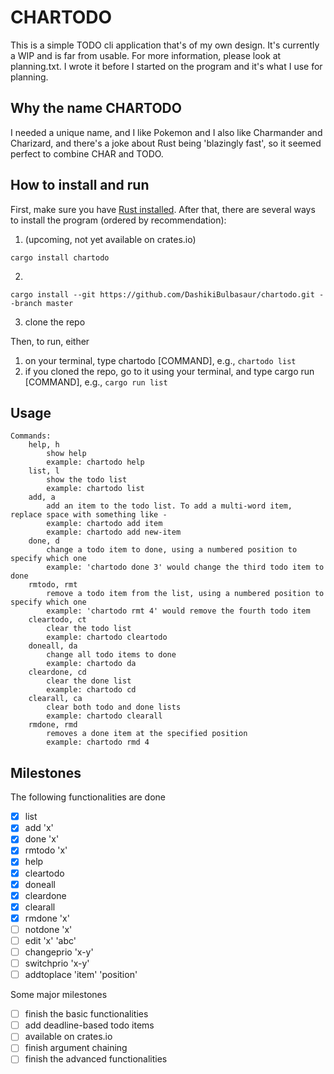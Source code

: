 # CHARTODO

This is a simple TODO cli application that's of my own design. It's currently a WIP and is far from usable. For more information, please look at planning.txt. I wrote it before I started on the program and it's what I use for planning.

## Why the name CHARTODO

I needed a unique name, and I like Pokemon and I also like Charmander and Charizard, and there's a joke about Rust being 'blazingly fast', so it seemed perfect to combine CHAR and TODO.

## How to install and run

First, make sure you have [Rust installed](https://doc.rust-lang.org/book/ch01-01-installation.html). After that, there are several ways to install the program (ordered by recommendation):

1. (upcoming, not yet available on crates.io)
```sh-session
cargo install chartodo
```
2. 
```sh-session
cargo install --git https://github.com/DashikiBulbasaur/chartodo.git --branch master
```
3. clone the repo 


Then, to run, either

1. on your terminal, type chartodo [COMMAND], e.g., `chartodo list`
2. if you cloned the repo, go to it using your terminal, and type cargo run [COMMAND], e.g., `cargo run list`

## Usage
```sh-session
Commands:
    help, h         
        show help
        example: chartodo help
    list, l         
        show the todo list
        example: chartodo list
    add, a          
        add an item to the todo list. To add a multi-word item, replace space with something like -
        example: chartodo add item
        example: chartodo add new-item
    done, d         
        change a todo item to done, using a numbered position to specify which one
        example: 'chartodo done 3' would change the third todo item to done
    rmtodo, rmt     
        remove a todo item from the list, using a numbered position to specify which one
        example: 'chartodo rmt 4' would remove the fourth todo item
    cleartodo, ct
        clear the todo list 
        example: chartodo cleartodo
    doneall, da
        change all todo items to done
        example: chartodo da
    cleardone, cd
        clear the done list
        example: chartodo cd
    clearall, ca
        clear both todo and done lists
        example: chartodo clearall
    rmdone, rmd
        removes a done item at the specified position
        example: chartodo rmd 4
```

## Milestones

The following functionalities are done
- [x] list 
- [x] add 'x'
- [x] done 'x'
- [x] rmtodo 'x'
- [x] help
- [x] cleartodo
- [x] doneall
- [x] cleardone
- [x] clearall
- [x] rmdone 'x'
- [ ] notdone 'x'
- [ ] edit 'x' 'abc'
- [ ] changeprio 'x-y'
- [ ] switchprio 'x-y'
- [ ] addtoplace 'item' 'position'

Some major milestones
- [ ] finish the basic functionalities
- [ ] add deadline-based todo items
- [ ] available on crates.io
- [ ] finish argument chaining
- [ ] finish the advanced functionalities
